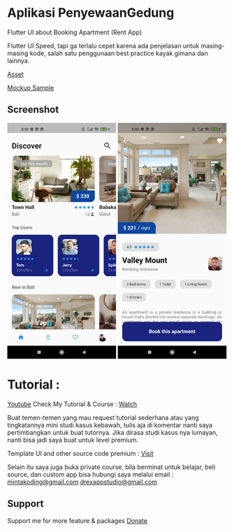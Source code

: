 # Aplikasi PenyewaanGedung
Flutter UI about Booking Apartment (Rent App)

Flutter UI Speed, tapi ga terlalu cepet karena ada penjelasan untuk masing-masing kode, salah satu penggunaan best practice kayak gimana dan lainnya.

[Asset](https://unsplash.com/)

[Mockup Sample](https://www.uplabs.com/posts/rent-app)

## Screenshot

<img src="https://github.com/indratrisnar/uispeed_booking_apartment/raw/master/pic/pic1.jpg" alt="home_page" height="540">

<img src="https://github.com/indratrisnar/uispeed_booking_apartment/raw/master/pic/pic2.jpg" alt="detail_page" height="540">


# Tutorial :

[Youtube](https://youtu.be/l4POkXfIZpQ)
Check My Tutorial & Course : [Watch](https://www.youtube.com/channel/UC0d_xINEvCtlDCpWfBpnYpA)

Buat temen-temen yang mau request tutorial sederhana atau yang tingkatannya mini studi kasus kebawah, tulis aja di komentar nanti saya pertimbangkan untuk buat tutornya. 
Jika dirasa studi kasus nya lumayan, nanti bisa jadi saya buat untuk level premium.

Template UI and other source code premium :
[Visit](https://indratrisnar.github.io/projects.html)

Selain itu saya juga buka private course, bila berminat untuk belajar, beli source, dan custom app bisa hubungi saya melalui email :
mintakoding@gmail.com
drexappstudio@gmail.com

## Support

Support me for more feature & packages
[Donate](https://www.paypal.com/paypalme/indratrisnar)


